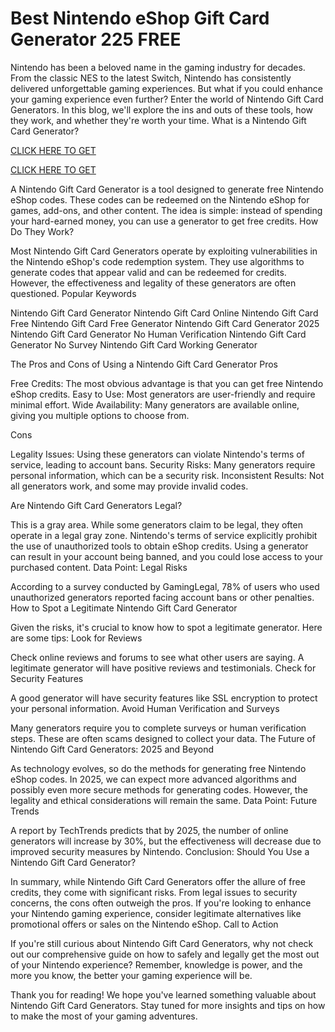 # Best Nintendo eShop Gift Card Generator 225 FREE

Nintendo has been a beloved name in the gaming industry for decades. From the classic NES to the latest Switch, Nintendo has consistently delivered unforgettable gaming experiences. But what if you could enhance your gaming experience even further? Enter the world of Nintendo Gift Card Generators. In this blog, we'll explore the ins and outs of these tools, how they work, and whether they're worth your time. What is a Nintendo Gift Card Generator?


[CLICK HERE TO GET](https://appbitly.com/get-free-Gift-card)

[CLICK HERE TO GET](https://appbitly.com/get-free-Gift-card)

A Nintendo Gift Card Generator is a tool designed to generate free Nintendo eShop codes. These codes can be redeemed on the Nintendo eShop for games, add-ons, and other content. The idea is simple: instead of spending your hard-earned money, you can use a generator to get free credits. How Do They Work?

Most Nintendo Gift Card Generators operate by exploiting vulnerabilities in the Nintendo eShop's code redemption system. They use algorithms to generate codes that appear valid and can be redeemed for credits. However, the effectiveness and legality of these generators are often questioned. Popular Keywords

Nintendo Gift Card Generator Nintendo Gift Card Online Nintendo Gift Card Free Nintendo Gift Card Free Generator Nintendo Gift Card Generator 2025 Nintendo Gift Card Generator No Human Verification Nintendo Gift Card Generator No Survey Nintendo Gift Card Working Generator

The Pros and Cons of Using a Nintendo Gift Card Generator Pros

Free Credits: The most obvious advantage is that you can get free Nintendo eShop credits. Easy to Use: Most generators are user-friendly and require minimal effort. Wide Availability: Many generators are available online, giving you multiple options to choose from.

Cons

Legality Issues: Using these generators can violate Nintendo's terms of service, leading to account bans. Security Risks: Many generators require personal information, which can be a security risk. Inconsistent Results: Not all generators work, and some may provide invalid codes.

Are Nintendo Gift Card Generators Legal?

This is a gray area. While some generators claim to be legal, they often operate in a legal gray zone. Nintendo's terms of service explicitly prohibit the use of unauthorized tools to obtain eShop credits. Using a generator can result in your account being banned, and you could lose access to your purchased content. Data Point: Legal Risks

According to a survey conducted by GamingLegal, 78% of users who used unauthorized generators reported facing account bans or other penalties. How to Spot a Legitimate Nintendo Gift Card Generator

Given the risks, it's crucial to know how to spot a legitimate generator. Here are some tips: Look for Reviews

Check online reviews and forums to see what other users are saying. A legitimate generator will have positive reviews and testimonials. Check for Security Features

A good generator will have security features like SSL encryption to protect your personal information. Avoid Human Verification and Surveys

Many generators require you to complete surveys or human verification steps. These are often scams designed to collect your data. The Future of Nintendo Gift Card Generators: 2025 and Beyond

As technology evolves, so do the methods for generating free Nintendo eShop codes. In 2025, we can expect more advanced algorithms and possibly even more secure methods for generating codes. However, the legality and ethical considerations will remain the same. Data Point: Future Trends

A report by TechTrends predicts that by 2025, the number of online generators will increase by 30%, but the effectiveness will decrease due to improved security measures by Nintendo. Conclusion: Should You Use a Nintendo Gift Card Generator?

In summary, while Nintendo Gift Card Generators offer the allure of free credits, they come with significant risks. From legal issues to security concerns, the cons often outweigh the pros. If you're looking to enhance your Nintendo gaming experience, consider legitimate alternatives like promotional offers or sales on the Nintendo eShop. Call to Action

If you're still curious about Nintendo Gift Card Generators, why not check out our comprehensive guide on how to safely and legally get the most out of your Nintendo experience? Remember, knowledge is power, and the more you know, the better your gaming experience will be.

Thank you for reading! We hope you've learned something valuable about Nintendo Gift Card Generators. Stay tuned for more insights and tips on how to make the most of your gaming adventures. 